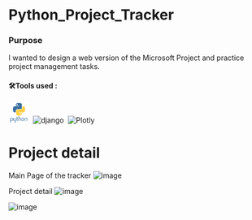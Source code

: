 # Python_Project_Tracker

### Purpose
I wanted to design a web version of the Microsoft Project and practice project management tasks.
#### 🛠️Tools used :  

<img src="https://github.com/devicons/devicon/blob/master/icons/python/python-original-wordmark.svg" title="Python" alt="Python" width="40" height="40"/>&nbsp;
<img src="https://www.openapp.ie/wp-content/uploads/2015/03/Django.png" title="django" alt="django" width="70" height="40"/>&nbsp;
<img src="https://upload.wikimedia.org/wikipedia/commons/8/8a/Plotly-logo.png" title="Plotly" alt="Plotly" width="80" height="40"/>&nbsp;



# Project detail
Main Page of the tracker 
![image](https://github.com/itsVinM/Python_Project_Tracker/assets/85823292/008d895d-90f1-4f23-abb7-eba671be351e)

Project detail
![image](https://github.com/itsVinM/Python_Project_Tracker/assets/85823292/ca5d00d4-3b46-43e1-b9dd-140efe004699)

![image](https://github.com/itsVinM/Python_Project_Tracker/assets/85823292/102e74a5-8d9e-4384-b805-440a2c7b3d04)


